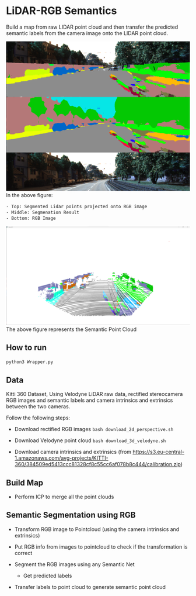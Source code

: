 # LiDAR-RGB Semantics

Build a map from raw LIDAR point cloud and then transfer the predicted semantic labels from the camera image onto the LIDAR point cloud.


![Top: Segmented Lidar points projected onto RGB image Middle: Segmenation Result Bottom: RGB Image](fused.png)
In the above figure:

    - Top: Segmented Lidar points projected onto RGB image 
    - Middle: Segmenation Result 
    - Bottom: RGB Image

![Semantic Point Cloud](pcd.png)
The above figure represents the Semantic Point Cloud
## How to run

```python3 Wrapper.py```


## Data

Kitti 360 Dataset, Using Velodyne LiDAR raw data, rectified stereocamera RGB images and semantic labels and camera intrinsics and extrinsics between the two cameras.

Follow the following steps:

- Download rectified RGB images
    ```bash download_2d_perspective.sh```

- Download Velodyne point cloud
    ```bash download_3d_velodyne.sh```

- Download camera intrinsics and extrinsics
    (from https://s3.eu-central-1.amazonaws.com/avg-projects/KITTI-360/384509ed5413ccc81328cf8c55cc6af078b8c444/calibration.zip)

## Build Map

- Perform ICP to merge all the point clouds

## Semantic Segmentation using RGB

- Transform RGB image to Pointcloud (using the camera intrinsics and extrinsics)

- Put RGB info from images to pointcloud to check if the transformation is correct

- Segment the RGB images using any Semantic Net
    - Get predicted labels

- Transfer labels to point cloud to generate semantic point cloud
